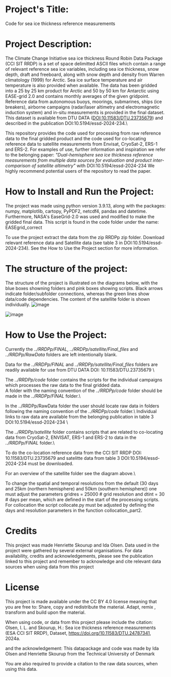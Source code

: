 # Project's Title:
Code for sea ice thickness reference measurements


# Project Description:
The Climate Change Initiative sea ice thickness Round Robin Data Package (CCI SIT RRDP) is a set of space delimitted ASCII files which contain a range of relevant reference sea ice variables, including sea ice thickness, snow depth, draft and freeboard, along with snow depth and density from Warren climatology (1999) for Arctic. Sea ice surface temperature and air temperature is also provided when available. The data has been gridded into a 25 by 25 km product for Arctic and 50 by 50 km for Antarctic using EASE-grid 2.0 and contains monthly averages of the given gridpoint. Reference data from autonomous buoys, moorings, submarines, ships (ice breakers), airborne campaigns (radar/laser altimetry and electromagnetic induction system) and in-situ measurements is provided in the final dataset. This dataset is available from DTU DATA ([DOI:10.11583/DTU.23735679](https://doi.org/10.11583/DTU.24787341)) and described in the publication DOI:10.5194/essd-2024-234.\

This repository provides the code used for processing from raw reference data to the final gridded product and the code used for co-locating reference data to satellite measurements from Envisat, CryoSat-2, ERS-1 and ERS-2. For examples of use, further information and inspiration we refer to the belonging paper: *"Dual-hemisphere sea ice thickness reference measurements from multiple data sources for evaluation and product inter-comparison of satellite altimetry"* with DOI:10.5194/essd-2024-234
We highly recommend potential users of the repository to read the paper.

# How to Install and Run the Project:
The project was made using python version 3.9.13, along with the packages: numpy, matplotlib, cartopy, PyPDF2, netcdf4, pandas and datetime.
Furthermore, NASA's EaseGrid-2.0 was used and modified to make the gridded final data. This script is found in the code folder under the name: EASEgrid_correct

To use the project extract the data from the zip RRDPp zip folder. Download relevant reference data and Satellite data (see table 3 in DOI:10.5194/essd-2024-234). See the How to Use the Project section for more information.

# The structure of the project:
The structure of the project is illustrated on the diagrams below, with the blue boxes showning folders and pink boxes showing scripts. Black arrows indicate folder/subfolder connections, whereas the green lines show data/code dependencies. The content of the satellite folder is shown individually.
![image](https://github.com/Idalundtorp/ESACCI-/assets/70795109/f52f888f-4e12-42a5-947f-6852c2dbf021)

![image](https://github.com/Idalundtorp/ESACCI-/assets/70795109/b0277fd5-89d6-4725-821b-92b5cd421c4d)


# How to Use the Project:
Currently the *../RRDPp/FINAL*, *../RRDPp/satellite/Final_files* and *../RRDPp/RawData* folders are left intentionally blank.

Data for the  *../RRDPp/FINAL* and *../RRDPp/satellite/Final_files* folders are readily available for use from DTU DATA
DOI: 10.11583/DTU.23735679 \

The *../RRDPp/code* folder contains the scripts for the individual campaigns which processes the raw data to the final gridded data.\
A folder with the naming convention of the *../RRDPp/code* folder should be made in the *../RRDPp/FINAL* folder.\

In the ../RRDPp/RawData folder the user should locate raw data in folders following the naming convention of the *../RRDPp/code* folder.\ 
Individual links to raw data are available from the belonging publication in table 3 DOI:10.5194/essd-2024-234 \

The *../RRDPp/satellite* folder contains scripts that are related to co-locating data from CryoSat-2, ENVISAT, ERS-1 and ERS-2 to data in the *../RRDPp/FINAL* folder.\

To do the co-location reference data from the CCI SIT RRDP DOI: 10.11583/DTU.23735679 and satelitte data from table 3 DOI:10.5194/essd-2024-234 must be downloaded.

For an overview of the satellite folder see the diagram above.\

To change the spatial and temporal resolutions from the default (30 days and 25km (northern hemisphere) and 50km (southern hemisphere)) one must adjust the parameters gridres = 25000  # grid resolution and
dtint = 30  # days per mean, which are defined in the start of the processing scripts. For collocation the script collocate.py must be adjusted by defining the days and resolution parameters in the function collocation_part2.

# Credits
This project was made Henriette Skourup and Ida Olsen. Data used in the project were gathered by several external organisations. 
For data availability, credits and acknowledgements, please see the publication linked to this project and remember to acknowledge and 
cite relevant data sources when using data from this project

# License
This project is made available under the CC BY 4.0 license meaning that you are free to:
Share, copy and redistribute the material. Adapt, remix , transform and build upon the material.

When using code, or data from this project please include the citation:
Olsen, I. L. and Skourup, H.: Sea ice thickness reference measurements (ESA CCI SIT RRDP), Dataset, https://doi.org/10.11583/DTU.24787341, 2024a.

and the acknowledgement:
This datapackage and code was made by Ida Olsen and Henriette Skourup from the Technical University of Denmark

You are also required to provide a citation to the raw data sources, when using this data. 
